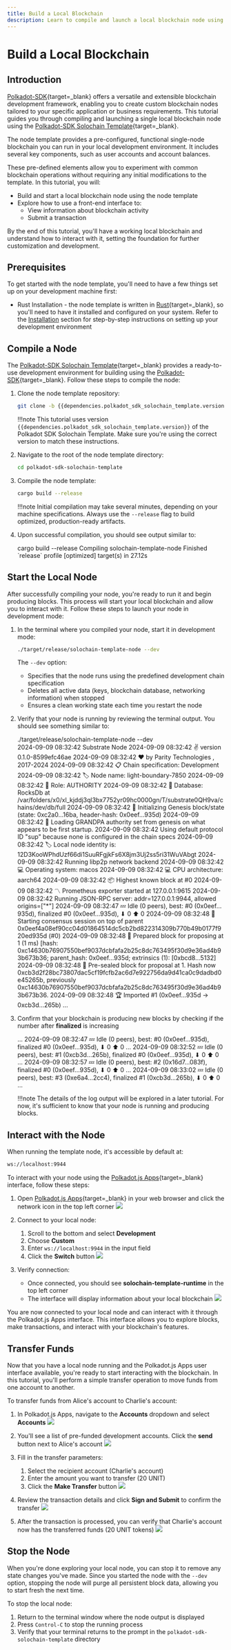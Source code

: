```yaml
---
title: Build a Local Blockchain
description: Learn to compile and launch a local blockchain node using Polkadot-SDK. Build, run, and interact with a pre-configured node template.
---
```


# Build a Local Blockchain

## Introduction

[Polkadot-SDK](https://github.com/paritytech/polkadot-sdk){target=\_blank} offers a versatile and extensible blockchain development framework, enabling you to create custom blockchain nodes tailored to your specific application or business requirements. This tutorial guides you through compiling and launching a single local blockchain node using the [Polkadot-SDK Solochain Template](https://github.com/paritytech/polkadot-sdk-solochain-template){target=\_blank}.

The node template provides a pre-configured, functional single-node blockchain you can run in your local development environment. It includes several key components, such as user accounts and account balances.

These pre-defined elements allow you to experiment with common blockchain operations without requiring any initial modifications to the template.
In this tutorial, you will:

- Build and start a local blockchain node using the node template
- Explore how to use a front-end interface to:
    - View information about blockchain activity
    - Submit a transaction

By the end of this tutorial, you'll have a working local blockchain and understand how to interact with it, setting the foundation for further customization and development.

## Prerequisites

To get started with the node template, you'll need to have a few things set up on your development machine first:

- Rust Installation - the node template is written in [Rust](https://www.rust-lang.org/){target=\_blank}, so you'll need to have it installed and configured on your system. Refer to the [Installation]() section for step-by-step instructions on setting up your development environment

## Compile a Node 

The [Polkadot-SDK Solochain Template](https://github.com/paritytech/polkadot-sdk-solochain-template){target=\_blank} provides a ready-to-use development environment for building using the [Polkadot-SDK](https://github.com/paritytech/polkadot-sdk){target=\_blank}. Follow these steps to compile the node:

1. Clone the node template repository:
    ```bash
    git clone -b {{dependencies.polkadot_sdk_solochain_template.version}} {{dependencies.polkadot_sdk_solochain_template.repository_url}}
    ```

    !!!note
        This tutorial uses version `{{dependencies.polkadot_sdk_solochain_template.version}}` of the Polkadot SDK Solochain Template. Make sure you're using the correct version to match these instructions.

2. Navigate to the root of the node template directory:
    ```bash
    cd polkadot-sdk-solochain-template
    ```

3. Compile the node template:
    ```bash
    cargo build --release
    ```

    !!!note
        Initial compilation may take several minutes, depending on your machine specifications. Always use the `--release` flag to build optimized, production-ready artifacts.

4. Upon successful compilation, you should see output similar to:
    <div id="termynal" data-termynal>
        <span data-ty="input"><span class="file-path"></span>cargo build --release</span>
	<span data-ty>Compiling solochain-template-node</span>
	<span data-ty>Finished `release` profile [optimized] target(s) in 27.12s</span>
    </div>

## Start the Local Node

After successfully compiling your node, you're ready to run it and begin producing blocks. This process will start your local blockchain and allow you to interact with it. Follow these steps to launch your node in development mode:

1. In the terminal where you compiled your node, start it in development mode:
    ```bash
    ./target/release/solochain-template-node --dev
    ```
    The `--dev` option:
    - Specifies that the node runs using the predefined development chain specification
    - Deletes all active data (keys, blockchain database, networking information) when stopped
    - Ensures a clean working state each time you restart the node

2. Verify that your node is running by reviewing the terminal output. You should see something similar to:
    <div id='termynal' data-termynal>
        <span data-ty='input'><span class='file-path'></span>./target/release/solochain-template-node --dev</span>
        <br>
        <span data-ty>2024-09-09 08:32:42 Substrate Node</span>
        <span data-ty>2024-09-09 08:32:42 ✌️  version 0.1.0-8599efc46ae</span>
        <span data-ty>2024-09-09 08:32:42 ❤️  by Parity Technologies <admin@parity.io>, 2017-2024</span>
        <span data-ty>2024-09-09 08:32:42 📋 Chain specification: Development</span>
        <span data-ty>2024-09-09 08:32:42 🏷  Node name: light-boundary-7850</span>
        <span data-ty>2024-09-09 08:32:42 👤 Role: AUTHORITY</span>
        <span data-ty>2024-09-09 08:32:42 💾 Database: RocksDb at /var/folders/x0/xl_kjddj3ql3bx7752yr09hc0000gn/T/substrate0QH9va/chains/dev/db/full</span>
        <span data-ty>2024-09-09 08:32:42 🔨 Initializing Genesis block/state (state: 0xc2a0…16ba, header-hash: 0x0eef…935d)</span>
        <span data-ty>2024-09-09 08:32:42 👴 Loading GRANDPA authority set from genesis on what appears to be first startup.</span>
        <span data-ty>2024-09-09 08:32:42 Using default protocol ID "sup" because none is configured in the chain specs</span>
        <span data-ty>2024-09-09 08:32:42 🏷  Local node identity is: 12D3KooWPhdUzf66di1SuuRFgjkFs6X8jm3Uj2ss5ri31WuVAbgt</span>
        <span data-ty>2024-09-09 08:32:42 Running libp2p network backend</span>
        <span data-ty>2024-09-09 08:32:42 💻 Operating system: macos</span>
        <span data-ty>2024-09-09 08:32:42 💻 CPU architecture: aarch64</span>
        <span data-ty>2024-09-09 08:32:42 📦 Highest known block at #0</span>
        <span data-ty>2024-09-09 08:32:42 〽️ Prometheus exporter started at 127.0.0.1:9615</span>
        <span data-ty>2024-09-09 08:32:42 Running JSON-RPC server: addr=127.0.0.1:9944, allowed origins=["*"]</span>
        <span data-ty>2024-09-09 08:32:47 💤 Idle (0 peers), best: #0 (0x0eef…935d), finalized #0 (0x0eef…935d), ⬇ 0 ⬆ 0</span>
        <span data-ty>2024-09-09 08:32:48 🙌 Starting consensus session on top of parent 0x0eef4a08ef90cc04d01864514dc5cb2bd822314309b770b49b0177f920ed935d (#0)</span>
        <span data-ty>2024-09-09 08:32:48 🎁 Prepared block for proposing at 1 (1 ms) [hash: 0xc14630b76907550bef9037dcbfafa2b25c8dc763495f30d9e36ad4b93b673b36; parent_hash: 0x0eef…935d; extrinsics (1): [0xbcd8…5132]</span>
        <span data-ty>2024-09-09 08:32:48 🔖 Pre-sealed block for proposal at 1. Hash now 0xcb3d2f28bc73807dac5cf19fcfb2ac6d7e922756da9d41ca0c9dadbd0e45265b, previously 0xc14630b76907550bef9037dcbfafa2b25c8dc763495f30d9e36ad4b93b673b36.</span>
        <span data-ty>2024-09-09 08:32:48 🏆 Imported #1 (0x0eef…935d → 0xcb3d…265b)</span>
        <span data-ty>...</span>
    </div>

3. Confirm that your blockchain is producing new blocks by checking if the number after **finalized** is increasing
    <div id='termynal' data-termynal>
        <span data-ty>...</span>
        <span data-ty>2024-09-09 08:32:47 💤 Idle (0 peers), best: #0 (0x0eef…935d), finalized #0 (0x0eef…935d), ⬇ 0 ⬆ 0</span>
        <span data-ty>...</span>
        <span data-ty>2024-09-09 08:32:52 💤 Idle (0 peers), best: #1 (0xcb3d…265b), finalized #0 (0x0eef…935d), ⬇ 0 ⬆ 0</span>
        <span data-ty>...</span>
        <span data-ty>2024-09-09 08:32:57 💤 Idle (0 peers), best: #2 (0x16d7…083f), finalized #0 (0x0eef…935d), ⬇ 0 ⬆ 0</span>
        <span data-ty>...</span>
        <span data-ty>2024-09-09 08:33:02 💤 Idle (0 peers), best: #3 (0xe6a4…2cc4), finalized #1 (0xcb3d…265b), ⬇ 0 ⬆ 0</span>
        <span data-ty>...</span>
    </div>

    !!!note
        The details of the log output will be explored in a later tutorial. For now, it's sufficient to know that your node is running and producing blocks.

## Interact with the Node

When running the template node, it's accessible by default at:

```bash
ws://localhost:9944
```
To interact with your node using the [Polkadot.js Apps](https://polkadot.js.org/apps/#/explorer){target=\_blank} interface, follow these steps:

1. Open [Polkadot.js Apps](https://polkadot.js.org/apps/#/explorer){target=\_blank} in your web browser and click the network icon in the top left corner
    ![](/images/tutorials/polkadot-sdk/build-a-blockchain/build-a-local-blockchain/build-a-local-blockchain-1.webp)

2. Connect to your local node:
    1. Scroll to the bottom and select **Development**
    2. Choose **Custom**
    3. Enter `ws://localhost:9944` in the input field
    4. Click the **Switch** button
    ![](/images/tutorials/polkadot-sdk/build-a-blockchain/build-a-local-blockchain/build-a-local-blockchain-2.webp)

3. Verify connection:
    - Once connected, you should see **solochain-template-runtime** in the top left corner
    - The interface will display information about your local blockchain
    ![](/images/tutorials/polkadot-sdk/build-a-blockchain/build-a-local-blockchain/build-a-local-blockchain-3.webp)

You are now connected to your local node and can interact with it through the Polkadot.js Apps interface. This interface allows you to explore blocks, make transactions, and interact with your blockchain's features.

## Transfer Funds

Now that you have a local node running and the Polkadot.js Apps user interface available, you're ready to start interacting with the blockchain. In this tutorial, you'll perform a simple transfer operation to move funds from one account to another.

To transfer funds from Alice's account to Charlie's account:

1. In Polkadot.js Apps, navigate to the **Accounts** dropdown and select **Accounts**
    ![](/images/tutorials/polkadot-sdk/build-a-blockchain/build-a-local-blockchain/build-a-local-blockchain-4.webp)

2. You'll see a list of pre-funded development accounts. Click the **send** button next to Alice's account
    ![](/images/tutorials/polkadot-sdk/build-a-blockchain/build-a-local-blockchain/build-a-local-blockchain-5.webp)

3. Fill in the transfer parameters:
    1. Select the recipient account (Charlie's account)
    2. Enter the amount you want to transfer (20 UNIT)
    3. Click the **Make Transfer** button
    ![](/images/tutorials/polkadot-sdk/build-a-blockchain/build-a-local-blockchain/build-a-local-blockchain-6.webp)

4. Review the transaction details and click **Sign and Submit** to confirm the transfer
    ![](/images/tutorials/polkadot-sdk/build-a-blockchain/build-a-local-blockchain/build-a-local-blockchain-7.webp)

5. After the transaction is processed, you can verify that Charlie's account now has the transferred funds (20 UNIT tokens)
    ![](/images/tutorials/polkadot-sdk/build-a-blockchain/build-a-local-blockchain/build-a-local-blockchain-8.webp)

## Stop the Node

When you're done exploring your local node, you can stop it to remove any state changes you've made. Since you started the node with the `--dev` option, stopping the node will purge all persistent block data, allowing you to start fresh the next time.

To stop the local node:

1. Return to the terminal window where the node output is displayed
2. Press `Control-C` to stop the running process
3. Verify that your terminal returns to the prompt in the `polkadot-sdk-solochain-template` directory